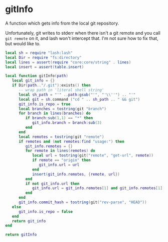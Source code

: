 # gitInfo


  A function which gets info from the local git repository\.

Unfortunately, git writes to stderr when there isn't a git remote and you call
`git remote` on it, and lash won't intercept that\.  I'm not sure how to fix
that, but would like to\.

```lua
local sh = require "lash:lash"
local Dir = require "fs:directory"
local lines = assert(require "core:core/string" . lines)
local insert = assert(table.insert)

local function gitInfo(path)
   local git_info = {}
   if Dir(path.."/.git"):exists() then
      -- wrap path in 'literal shell string'
      local sh_path = "'" ..path:gsub("'", "'\\''") .. "'"
      local git = sh.command ("cd " .. sh_path .. " && git")
      git_info.is_repo = true
      local branches = tostring(git "branch")
      for branch in lines(branches) do
         if branch:sub(1,1) == "*" then
            git_info.branch = branch:sub(3)
         end
      end
      local remotes = tostring(git "remote")
      if remotes and (not remotes:find "usage:") then
         git_info.remotes = {}
         for remote in lines(remotes) do
            local url = tostring(git("remote", "get-url", remote))
            if remote == "origin" then
               git_info.url = url
            end
            insert(git_info.remotes, {remote, url})
         end
         if not git_info.url then
            git_info.url = git_info.remotes[1] and git_info.remotes[1][2]
         end
      end
      git_info.commit_hash = tostring(git("rev-parse", "HEAD"))
   else
      git_info.is_repo = false
   end
   return git_info
end

return gitInfo
```
